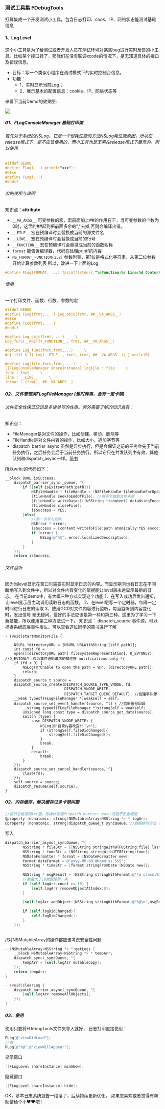 ### 测试工具集 FDebugTools
打算集成一个开发测试小工具。包含日志打印、cook、IP、网络状态能测试基础信息

#### 1、Log Level
这个小工具是为了给测试或者开发人员在测试环境对某些bug进行实时反馈的小工具。比如某个接口挂了，那我们在没有联调xcode的情况下，是无知道具体的接口及错误信息。

* 目标：写一个类似小程序在调试模式下的实时控制台信息。
* 功能：
  * 1、实时显示当前Log；
  * 2、展示基本的配置信息：cookie、IP、网络状态等

来看下当前Demo的效果图:

![](./screenshots/loglevel.png)

##### 01、FLogConsoleManager 基础打印类
###### 首先对于系统的NSLog，它是一个很耗性能的方法[NSLog耗性能原因](http://blog.sunnyxx.com/2014/04/22/objc_dig_nslog/)，所以在release模式下，是不应该使用的，而小工具也是无需在release模式下展示的。所以使用

```Objective-C
#ifdef DEBUG
#define FLog(...) printf("xxx");
#else 
#define FLog(...)
#endif
```

###### 宏的使用与说明
知识点：__attribute__ 
* `__VA_ARGS__`  可变参数的宏，宏前面加上##的作用在于，当可变参数的个数为0时，这里的##起到把前面多余的","去掉,否则会编译出错。
* `__FILE__`  宏在预编译时会替换成当前的源文件名
* `__LINE__` 宏在预编译时会替换成当前的行号
* `__FUNCTION__`  宏在预编译时会替换成当前的函数名称
* `format`  能告诉编译器，代码在处理printf的内容
* `NS_FORMAT_FUNCTION(1,2)`  参数列表，第1位是格式化字符串，从第二位参数开始计算参数列表
所以，改进一下上面的Log

```Objective-C
#define FLog(FORMAT, ...) fprintf(stderr,"\nFunction:%s Line:%d Content:%s\n", __FUNCTION__, __LINE__, [[NSString stringWithFormat:FORMAT, ##__VA_ARGS__] UTF8String])
```

###### 使用
一个打印文件、函数、行数、参数的宏
```Objective-C
#ifdef DEBUG
#define FLog(frmt, ...) Log_objc(frmt, ##__VA_ARGS__)
#else
#define FLog(frmt, ...)
#endif

#define Log_objc(frmt, ...)     \
Log_func(__PRETTY_FUNCTION__, frmt, ##__VA_ARGS__)

#define Log_func(fnct,frmt,...)     \
do{ if(1 & 1) Log(__FILE__, fnct, frmt, ##__VA_ARGS__); } while(0)

#define Log(file,fnct,frmt, ...)     \
[[FLogConsoleManager shareInstance] logFile : file     \
func : fnct     \
line : __LINE__     \
format : (frmt), ##__VA_ARGS__]
```

##### 02、文件管理类FLogFileManager  (暂时弃用，会有一定卡顿)
###### 文件安全性保证应该是多读单写的性质。另外需要了解的知识点有：
知识点：
* FileManager是对文件的操作，比如创建、移动、删除等
* FileHandle是对文件内容的操作，比如大小、追加字节等
* dispatch_barrier_async 虽然是异步执行，但是会保证之前的任务会先于当前任务执行，之后任务会后于当前任务执行。所以它只在并发队列中有效，其他队列和dispatch_async一样。[简书](https://www.jianshu.com/p/ff444d664e51)

所以write的代码如下：

```Objective-C
__block BOOL isSuccess;
    dispatch_barrier_sync(_queue, ^{
        if ([self isExitsAtPath:path]){
            NSFileHandle * fileHandle = [NSFileHandle fileHandleForUpdatingAtPath:path];
            [fileHandle seekToEndOfFile]; //将字节跳到文件末尾
            [fileHandle writeData:[((NSString *)content) dataUsingEncoding:NSUTF8StringEncoding]];
            [fileHandle closeFile];
            isSuccess = YES;
        }else{
            //第一次写入文件
            NSError * error;
            isSuccess = [content writeToFile:path atomically:YES encoding:NSUTF8StringEncoding error:&error];
            if (error) {
                NSLog(@"%@", error.localizedDescription);
            }
        }
    });
    return isSuccess;
```

###### 文件监听
因为当level显示在窗口时需要实时显示日志的内容。而显示期间也有日志在不间断地写入到文件中，所以对文件内容变化的掌握能让level层永远显示最新的日志。
在当前demo中，有大概三种方式实现这个功能
1、在写入成功后发出通知，让level显示层主动调用读取日志的函数。
2、在level层写一个定时器，每隔一定时间进行日志的读取
3、使用GCD对文件内容进行监听，每当监听到内容变化时，发出信号
毫无疑问，最好的手法应该是第一种和第三种。这里为了学习一下新技能，所以使用第三种方法试一下。
知识点：
dispatch_source 事件源，可以捕捉系统底层事件发生。可以查看这位同学的[简书](https://www.jianshu.com/p/aeae7b73aee2)进行了解
```Object-C
- (void)startMonitorFile {
    
    NSURL *directoryURL = [NSURL URLWithString:[self path]];
    int const fd =
    open([[directoryURL path] fileSystemRepresentation], O_EVTONLY); //O_EVTONLY：仅为事件通知请求的描述符 notifications only */
    if (fd < 0) {
        NSLog(@"Unable to open the path = %@", [directoryURL path]);
        return;
    }
    dispatch_source_t source =
    dispatch_source_create(DISPATCH_SOURCE_TYPE_VNODE, fd,
                           DISPATCH_VNODE_WRITE,
                           DISPATCH_TARGET_QUEUE_DEFAULT); //创建事件源
    __weak typeof(FLogFileManager *)weakself = self;
    dispatch_source_set_event_handler(source, ^() { //监听信号回调
        __strong typeof(FLogFileManager *)strongSelf = weakself;
        unsigned long const type = dispatch_source_get_data(source);
        switch (type) {
            case DISPATCH_VNODE_WRITE: {
                NSLog(@"目录内容改变!!!\n");
                if (strongSelf.fileDidChanged){
                    strongSelf.fileDidChanged();
                }
                break;
            }
            default:
                break;
        }
    });
    dispatch_source_set_cancel_handler(source, ^{
        close(fd);
    });
    self.source = source;
    dispatch_resume(self.source);
}
```
##### 02、内存缓存，解决缓存过多卡顿问题
```Objective-C
//将日志缓存到Arr里，写操作使用dispatch_barrier_async规避不安全问题
@property (nonatomic, strong)NSMutableArray<NSString *> * logArr;
@property (nonatomic, strong)dispatch_queue_t syncQueue; //数据操作方法 (凡涉及更改数组中元素的操作，使用异步派发+栅栏块；读取数据使用 同步派发+并行队列)
```
写入
```Objective-C
dispatch_barrier_async(_syncQueue, ^{
        NSString * fileStr = [[NSString stringWithUTF8String:file] lastPathComponent]; //file拿到的是文件路径
        NSString * funcStr = [NSString stringWithUTF8String:func];
        NSDateFormatter * format = [NSDateFormatter new];
        format.dateFormat = @"yyyy-MM-dd HH:mm:ss.SSS";
        NSString * timeStr = [format stringFromDate:[NSDate new]];
        
        NSString * msgResult = [NSString stringWithFormat:@"\n class:%@: [line:%ld]\n func:%@\n  time:%@\n %@\n\n",fileStr,line,funcStr,timeStr,msg];
        //数量大于10就删除第一条
        if (self.logArr.count >= 10) {
            [self.logArr removeObjectAtIndex:0];
        }
        
        [self.logArr addObject:[NSString stringWithFormat:@"%@\n",msgResult]];
        
        if (self.logDidChanged){
            self.logDidChanged();
        }
    });
    
```
//对NSMutableArray的操作都应该考虑安全性问题
```Objective-C
- (NSMutableArray<NSString *> *)getLogs {
    __block NSMutableArray<NSString *> * tempArr;
    dispatch_sync(_syncQueue, ^{
        tempArr = [self.logArr mutableCopy];
    });
    return tempArr;
}

- (void)clearLog {
    dispatch_barrier_async(_syncQueue, ^{
        [self.logArr removeAllObjects];
    });
}
```

##### 03、使用

使用只要将FDebugTools文件夹导入就好，
日志打印直接使用：
```Objective-C
FLog(@"viewDidLoad");
//或
FLog(@"%@",@"viewWillAppear");
```
显示窗口
```Objective-C
[[FLogLevel shareInstance] minShow];
```
隐藏窗口
```Objective-C
[[FLogLevel shareInstance] hide];
```

OK，基本日志系统就告一段落了，后续持续更新优化。
如果您喜欢或者觉得有帮助请给个小❤️❤️吧！

